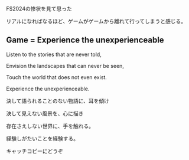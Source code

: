 FS2024の惨状を見て思った

リアルになればなるほど、ゲームがゲームから離れて行ってしまうと感じる。



## Game = Experience the unexperienceable

Listen to the stories that are never told,

Envision the landscapes that can never be seen,

Touch the world that does not even exist.

Experience the unexperienceable.



決して語られることのない物語に、耳を傾け

決して見えない風景を、心に描き

存在さえしない世界に、手を触れる。

経験しがたいことを経験する。



キャッチコピーにどうぞ

